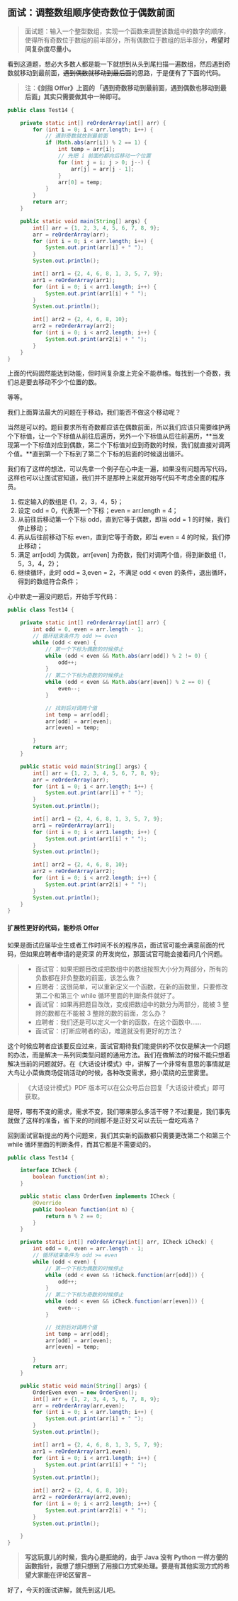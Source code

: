 ## 面试：调整数组顺序使奇数位于偶数前面

> 面试题：输入一个整型数组，实现一个函数来调整该数组中的数字的顺序，使得所有奇数位于数组的前半部分，所有偶数位于数组的后半部分，**希望时间复杂度尽量小。**

看到这道题，想必大多数人都是能一下就想到从头到尾扫描一遍数组，然后遇到奇数就移动到最前面，~~遇到偶数就移动到最后面~~的思路，于是便有了下面的代码。

> 注：**《剑指 Offer》上面的 「遇到奇数移动到最前面，遇到偶数也移动到最后面」其实只需要做其中一种即可。**

```java
public class Test14 {

    private static int[] reOrderArray(int[] arr) {
        for (int i = 0; i < arr.length; i++) {
            // 遇到奇数就放到最前面
            if (Math.abs(arr[i]) % 2 == 1) {
                int temp = arr[i];
                // 先把 i 前面的都向后移动一个位置
                for (int j = i; j > 0; j--) {
                    arr[j] = arr[j - 1];
                }
                arr[0] = temp;
            }
        }
        return arr;
    }

    public static void main(String[] args) {
        int[] arr = {1, 2, 3, 4, 5, 6, 7, 8, 9};
        arr = reOrderArray(arr);
        for (int i = 0; i < arr.length; i++) {
            System.out.print(arr[i] + " ");
        }
        System.out.println();

        int[] arr1 = {2, 4, 6, 8, 1, 3, 5, 7, 9};
        arr1 = reOrderArray(arr1);
        for (int i = 0; i < arr1.length; i++) {
            System.out.print(arr1[i] + " ");
        }
        System.out.println();

        int[] arr2 = {2, 4, 6, 8, 10};
        arr2 = reOrderArray(arr2);
        for (int i = 0; i < arr2.length; i++) {
            System.out.print(arr2[i] + " ");
        }
    }
}
```

上面的代码固然能达到功能，但时间复杂度上完全不能恭维。每找到一个奇数，我们总是要去移动不少个位置的数。

等等。

我们上面算法最大的问题在于移动，我们能否不做这个移动呢？

当然是可以的。题目要求所有奇数都应该在偶数前面，所以我们应该只需要维护两个下标值，让一个下标值从前往后遍历，另外一个下标值从后往前遍历，**当发现第一个下标值对应到偶数，第二个下标值对应到奇数的时候，我们就直接对调两个值。**直到第一个下标到了第二个下标的后面的时候退出循环。

我们有了这样的想法，可以先拿一个例子在心中走一遍，如果没有问题再写代码，这样也可以让面试官知道，我们并不是那种上来就开始写代码不考虑全面的程序员。

1. 假定输入的数组是 {1，2，3，4，5}；
2. 设定 odd = 0，代表第一个下标；even = arr.length = 4；
3. 从前往后移动第一个下标 odd，直到它等于偶数，即当 odd = 1 的时候，我们停止移动；
4. 再从后往前移动下标 even，直到它等于奇数，即当 even = 4 的时候，我们停止移动；
5. 满足 arr[odd] 为偶数，arr[even] 为奇数，我们对调两个值，得到新数组 {1，5，3，4，2}；
6. 继续循环，此时 odd = 3,even = 2，不满足 odd < even 的条件，退出循环，得到的数组符合条件；

心中默走一遍没问题后，开始手写代码：

```java
public class Test14 {

    private static int[] reOrderArray(int[] arr) {
        int odd = 0, even = arr.length - 1;
        // 循环结束条件为 odd >= even
        while (odd < even) {
            // 第一个下标为偶数的时候停止
            while (odd < even && Math.abs(arr[odd]) % 2 != 0) {
                odd++;
            }
            // 第二个下标为奇数的时候停止
            while (odd < even && Math.abs(arr[even]) % 2 == 0) {
                even--;
            }

            // 找到后对调两个值
            int temp = arr[odd];
            arr[odd] = arr[even];
            arr[even] = temp;

        }
        return arr;
    }

    public static void main(String[] args) {
        int[] arr = {1, 2, 3, 4, 5, 6, 7, 8, 9};
        arr = reOrderArray(arr);
        for (int i = 0; i < arr.length; i++) {
            System.out.print(arr[i] + " ");
        }
        System.out.println();

        int[] arr1 = {2, 4, 6, 8, 1, 3, 5, 7, 9};
        arr1 = reOrderArray(arr1);
        for (int i = 0; i < arr1.length; i++) {
            System.out.print(arr1[i] + " ");
        }
        System.out.println();

        int[] arr2 = {2, 4, 6, 8, 10};
        arr2 = reOrderArray(arr2);
        for (int i = 0; i < arr2.length; i++) {
            System.out.print(arr2[i] + " ");
        }
        System.out.println();
    }
}
```

#### 扩展性更好的代码，能秒杀 Offer

如果是面试应届毕业生或者工作时间不长的程序员，面试官可能会满意前面的代码，但如果应聘者申请的是资深 的开发岗位，那面试官可能会接着问几个问题。

>- 面试官：如果把题目改成把数组中的数组按照大小分为两部分，所有的负数都在非负整数的前面，该怎么做？
>- 应聘者：这很简单，可以重新定义一个函数，在新的函数里，只要修改第二个和第三个 while 循环里面的判断条件就好了。
>- 面试官：如果再把题目改改，变成把数组中的数分为两部分，能被 3 整除的数都在不能被 3 整除的数的前面，怎么办？
>- 应聘者：我们还是可以定义一个新的函数，在这个函数中......
>- 面试官：(打断应聘者的话)，难道就没有更好的方法？

这个时候应聘者应该要反应过来，面试官期待我们能提供的不仅仅是解决一个问题的办法，而是解决一系列同类型问题的通用方法。我们在做解法的时候不能只想着解决当前的问题就好。在《大话设计模式》中，讲解了一个非常有意思的事情就是大鸟让小菜做商场促销活动的时候，各种改变需求，把小菜绕的云里雾里。

> 《大话设计模式》PDF 版本可以在公众号后台回复「大话设计模式」即可获取。

是呀，哪有不变的需求，需求不变，我们哪来那么多活干呀？不过要是，我们事先就做了这样的准备，省下来的时间那不是正好又可以去玩一盘吃鸡洛？

回到面试官新提出的两个问题来，我们其实新的函数都只需要更改第二个和第三个 while 循环里面的判断条件，而其它都是不需要动的。

```java
public class Test14 {

    interface ICheck {
        boolean function(int n);
    }

    public static class OrderEven implements ICheck {
        @Override
        public boolean function(int n) {
            return n % 2 == 0;
        }
    }

    private static int[] reOrderArray(int[] arr, ICheck iCheck) {
        int odd = 0, even = arr.length - 1;
        // 循环结束条件为 odd >= even
        while (odd < even) {
            // 第一个下标为偶数的时候停止
            while (odd < even && !iCheck.function(arr[odd])) {
                odd++;
            }
            // 第二个下标为奇数的时候停止
            while (odd < even && iCheck.function(arr[even])) {
                even--;
            }

            // 找到后对调两个值
            int temp = arr[odd];
            arr[odd] = arr[even];
            arr[even] = temp;

        }
        return arr;
    }

    public static void main(String[] args) {
        OrderEven even = new OrderEven();
        int[] arr = {1, 2, 3, 4, 5, 6, 7, 8, 9};
        arr = reOrderArray(arr,even);
        for (int i = 0; i < arr.length; i++) {
            System.out.print(arr[i] + " ");
        }
        System.out.println();

        int[] arr1 = {2, 4, 6, 8, 1, 3, 5, 7, 9};
        arr1 = reOrderArray(arr1,even);
        for (int i = 0; i < arr1.length; i++) {
            System.out.print(arr1[i] + " ");
        }
        System.out.println();

        int[] arr2 = {2, 4, 6, 8, 10};
        arr2 = reOrderArray(arr2,even);
        for (int i = 0; i < arr2.length; i++) {
            System.out.print(arr2[i] + " ");
        }
        System.out.println();

    }
}
```

> **写这玩意儿的时候，我内心是拒绝的，由于 Java 没有 Python 一样方便的函数指针，我想了想只想到了用接口方式来处理。要是有其他实现方式的希望大家能在评论区留言~**

好了，今天的面试讲解，就先到这儿吧。


